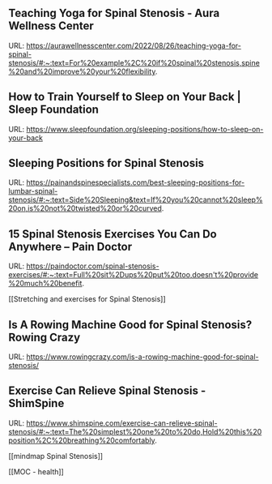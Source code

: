 ## Teaching Yoga for Spinal Stenosis - Aura Wellness Center
URL: https://aurawellnesscenter.com/2022/08/26/teaching-yoga-for-spinal-stenosis/#:~:text=For%20example%2C%20if%20spinal%20stenosis,spine%20and%20improve%20your%20flexibility.
## How to Train Yourself to Sleep on Your Back | Sleep Foundation
URL: https://www.sleepfoundation.org/sleeping-positions/how-to-sleep-on-your-back
## Sleeping Positions for Spinal Stenosis
URL: https://painandspinespecialists.com/best-sleeping-positions-for-lumbar-spinal-stenosis/#:~:text=Side%20Sleeping&text=If%20you%20cannot%20sleep%20on,is%20not%20twisted%20or%20curved.
## 15 Spinal Stenosis Exercises You Can Do Anywhere – Pain Doctor
URL: https://paindoctor.com/spinal-stenosis-exercises/#:~:text=Full%20sit%2Dups%20put%20too,doesn't%20provide%20much%20benefit.

[[Stretching and exercises for Spinal Stenosis]]
## Is A Rowing Machine Good for Spinal Stenosis? Rowing Crazy
URL: https://www.rowingcrazy.com/is-a-rowing-machine-good-for-spinal-stenosis/
## Exercise Can Relieve Spinal Stenosis - ShimSpine
URL: https://www.shimspine.com/exercise-can-relieve-spinal-stenosis/#:~:text=The%20simplest%20one%20to%20do,Hold%20this%20position%2C%20breathing%20comfortably.


[[mindmap Spinal Stenosis]]

[[MOC - health]]